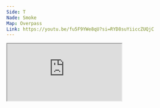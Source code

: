 ```yaml
---
Side: T
Nade: Smoke
Map: Overpass
Link: https://youtu.be/fu5F9YWe8qU?si=RYD8suYiiccZUQjC
---
```


<iframe allowFullScreen=True class="grenLineUp" src="https://www.youtube.com/embed/fu5F9YWe8qU"></iframe>
